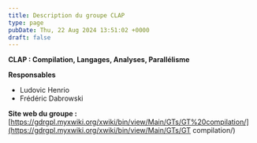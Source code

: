 ```yaml
---
title: Description du groupe CLAP
type: page
pubDate: Thu, 22 Aug 2024 13:51:02 +0000
draft: false
---
```


**CLAP : Compilation, Langages, Analyses, Parallélisme**

**Responsables**

  * Ludovic Henrio
  * Frédéric Dabrowski



**Site web du groupe :**[https://gdrgpl.myxwiki.org/xwiki/bin/view/Main/GTs/GT%20compilation/](https://gdrgpl.myxwiki.org/xwiki/bin/view/Main/GTs/GT compilation/)
